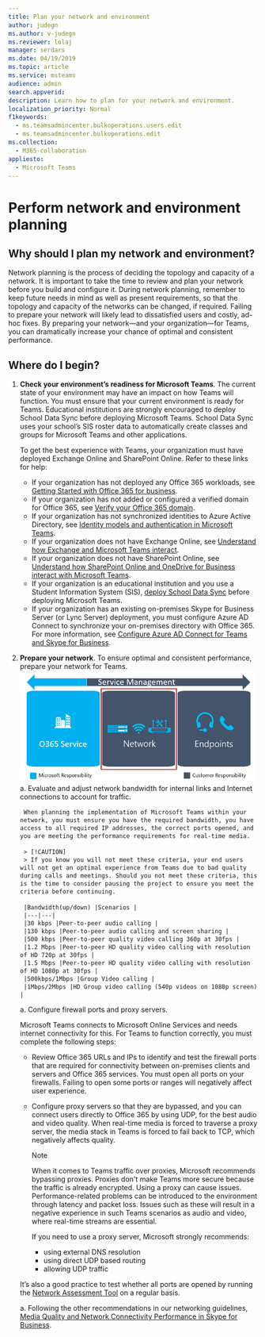 ```yaml
---
title: Plan your network and environment
author: judegn
ms.author: v-judegn
ms.reviewer: lolaj
manager: serdars
ms.date: 04/19/2019
ms.topic: article
ms.service: msteams
audience: admin
search.appverid: 
description: Learn how to plan for your network and environment.
localization_priority: Normal
f1keywords: 
  - ms.teamsadmincenter.bulkoperations.users.edit
  - ms.teamsadmincenter.bulkoperations.edit
ms.collection: 
  - M365-collaboration
appliesto: 
  - Microsoft Teams
---
```


# Perform network and environment planning

## Why should I plan my network and environment?
Network planning is the process of deciding the topology and capacity of a network. It is important to take the time to review and plan your network before you build and configure it. During network planning, remember to keep future needs in mind as well as present requirements, so that the topology and capacity of the networks can be changed, if required.
Failing to prepare your network will likely lead to dissatisfied users and costly, ad-hoc fixes. By preparing your network—and your organization—for Teams, you can dramatically increase your chance of optimal and consistent performance.

## Where do I begin?
1. **Check your environment’s readiness for Microsoft Teams**.
The current state of your environment may have an impact on how Teams will function. You must ensure that your current environment is ready for Teams.
Educational institutions are strongly encouraged to deploy School Data Sync before deploying Microsoft Teams. School Data Sync uses your school’s SIS roster data to automatically create classes and groups for Microsoft Teams and other applications.

    To get the best experience with Teams, your organization must have deployed Exchange Online and SharePoint Online. Refer to these links for help:
    - If your organization has not deployed any Office 365 workloads, see [Getting Started with Office 365 for business](https://support.office.com/article/Get-started-with-Office-365-for-Business-d6466f0d-5d13-464a-adcb-00906ae87029).
     - If your organization has not added or configured a verified domain for Office 365, see [Verify your Office 365 domain](https://support.office.com/article/Verify-your-Office-365-domain-to-prove-ownership-nonprofit-or-education-status-or-to-activate-Yammer-87d1844e-aa47-4dc0-a61b-1b773fd4e590).
     - If your organization has not synchronized identities to Azure Active Directory, see [Identity models and authentication in Microsoft Teams](https://docs.microsoft.com/en-us/microsoftteams/identify-models-authentication).
     - If your organization does not have Exchange Online, see [Understand how Exchange and Microsoft Teams interact](https://docs.microsoft.com/en-us/microsoftteams/exchange-teams-interact).
     - If your organization does not have SharePoint Online, see [Understand how SharePoint Online and OneDrive for Business interact with Microsoft Teams](https://docs.microsoft.com/en-us/microsoftteams/sharepoint-onedrive-interact).
     - If your organization is an educational institution and you use a Student Information System (SIS), [deploy School Data Sync](https://docs.microsoft.com/schooldatasync/) before deploying Microsoft Teams.
    - If your organization has an existing on-premises Skype for Business Server (or Lync Server) deployment, you must configure Azure AD Connect to synchronize your on-premises directory with Office 365. For more information, see [Configure Azure AD Connect for Teams and Skype 
    for Business](https://docs.microsoft.com/en-us/skypeforbusiness/hybrid/configure-azure-ad-connect).
2. **Prepare your network**. To ensure optimal and consistent performance, prepare your network for Teams.
    ![Diagram describing the three components of quality](media/evaluate-my-environment-image1.png "Diagram describing the three components of quality, and how service management overlaps all three components. With a focus on the network.")
    a. Evaluate and adjust network bandwidth for internal links     and Internet connections to account for traffic.

        When planning the implementation of Microsoft Teams within your network, you must ensure you have the required bandwidth, you have access to all required IP addresses, the correct ports opened, and you are meeting the performance requirements for real-time media.

        > [!CAUTION]
        > If you know you will not meet these criteria, your end users will not get an optimal experience from Teams due to bad quality during calls and meetings. Should you not meet these criteria, this is the time to consider pausing the project to ensure you meet the criteria before continuing.
  
        |Bandwidth(up/down) |Scenarios |
        |---|---|
        |30 kbps |Peer-to-peer audio calling |
        |130 kbps |Peer-to-peer audio calling and screen sharing |
        |500 kbps |Peer-to-peer quality video calling 360p at 30fps |
        |1.2 Mbps |Peer-to-peer HD quality video calling with resolution of HD 720p at 30fps |
        |1.5 Mbps |Peer-to-peer HD quality video calling with resolution of HD 1080p at 30fps |
        |500kbps/1Mbps |Group Video calling |
        |1Mbps/2Mbps |HD Group video calling (540p videos on 1080p screen) |

    a. Configure firewall ports and proxy servers.

    Microsoft Teams connects to Microsoft Online Services and needs internet connectivity for this. For Teams to function correctly, you must complete the following steps:
      - Review Office 365 URLs and IPs to identify and test the firewall ports that are required for connectivity between on-premises clients and servers and Office 365 services. You must open all ports on your firewalls. Failing to open some ports or ranges will negatively affect user experience.
      - Configure proxy servers so that they are bypassed, and you can connect users directly to Office 365 by using UDP, for the best audio and video quality. When real-time media is forced to traverse a proxy server, the media stack in Teams is forced to fail back to TCP, which negatively affects quality.            

        > [!NOTE]
        > When it comes to Teams traffic over proxies, Microsoft recommends bypassing proxies. Proxies don't make Teams more secure because the traffic is already encrypted. Using a proxy can cause issues. Performance-related problems can be introduced to the environment through latency and packet loss. Issues such as these will result in a negative experience in such Teams scenarios as audio and video, where real-time streams are essential.

        If you need to use a proxy server, Microsoft strongly recommends:
        - using external DNS resolution
        - using direct UDP based routing
        - allowing UDP traffic

    It’s also a good practice to test whether all ports are opened by running the [Network Assessment Tool](https://www.microsoft.com/download/details.aspx?id=53885) on a regular basis.

    a. Following the other recommendations in our networking guidelines, [Media Quality and Network Connectivity Performance in Skype for Business](https://support.office.com/en-us/article/Media-Quality-and-Network-Connectivity-Performance-in-Skype-for-Business-Online-5fe3e01b-34cf-44e0-b897-b0b2a83f0917).